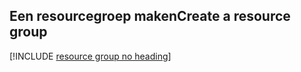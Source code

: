 ## <a name="create-a-resource-group"></a><span data-ttu-id="ab156-101">Een resourcegroep maken</span><span class="sxs-lookup"><span data-stu-id="ab156-101">Create a resource group</span></span>

[!INCLUDE [resource group no heading](app-service-web-create-resource-group-no-h.md)]